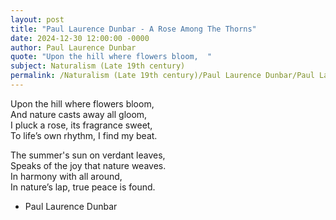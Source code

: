 ```yaml
---
layout: post
title: "Paul Laurence Dunbar - A Rose Among The Thorns"
date: 2024-12-30 12:00:00 -0000
author: Paul Laurence Dunbar
quote: "Upon the hill where flowers bloom,  "
subject: Naturalism (Late 19th century)
permalink: /Naturalism (Late 19th century)/Paul Laurence Dunbar/Paul Laurence Dunbar - A Rose Among The Thorns
---
```


Upon the hill where flowers bloom,  
And nature casts away all gloom,  
I pluck a rose, its fragrance sweet,  
To life’s own rhythm, I find my beat.  

The summer's sun on verdant leaves,  
Speaks of the joy that nature weaves.  
In harmony with all around,  
In nature’s lap, true peace is found.

- Paul Laurence Dunbar
